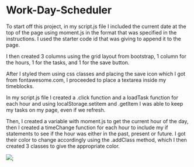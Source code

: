 # Work-Day-Scheduler

To start off this project, in my script.js file I included the current date at the top of the page using moment.js in the format that was specified in the instructions. I used the starter code id that was giving to append it to the page.

I then created 3 columns using the grid layout from bootstrap, 1 column for the hours, 1 for the tasks, and 1 for the save button.

After I styled them using css classes and placing the save icon which I got from fontawesome.com, I proceeded to place a textarea inside my timeblocks. 

In my script.js file I created a .click function and a loadTask function for each hour and using localStorage.setitem and .getItem I was able to keep my tasks on my page, even if we refresh. 

Then, I created a variable with moment.js to get the current hour of the day, then I created a timeChange function for each hour to include my if statements to see if the hour was either in the past, present or future. I got their color to change accordingly using the .addClass method, which I then created 3 classes to give the appropriate color.

![](images/Work-Scheduler-image);
